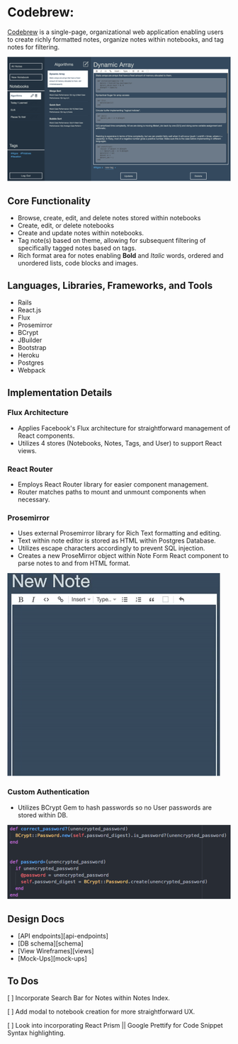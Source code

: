 # Codebrew:

[Codebrew](http://www.codebrew.club) is a single-page, organizational web application enabling users to create richly formatted notes, organize notes within notebooks, and tag notes for filtering.

![Editor Preview](./docs/screenshots/homepage.png)


## Core Functionality

* Browse, create, edit, and delete notes stored within notebooks
* Create, edit, or delete notebooks
* Create and update notes within notebooks.
* Tag note(s) based on theme, allowing for subsequent filtering of specifically tagged notes based on tags.
* Rich format area for notes enabling **Bold** and *Italic* words, ordered and unordered lists, code blocks and images.


## Languages, Libraries, Frameworks, and Tools

* Rails
* React.js
* Flux
* Prosemirror
* BCrypt
* JBuilder
* Bootstrap
* Heroku
* Postgres
* Webpack

## Implementation Details

### Flux Architecture

* Applies Facebook's Flux architecture for straightforward management of React components.
* Utilizes 4 stores (Notebooks, Notes, Tags, and User) to support React views.

### React Router

* Employs React Router library for easier component management.
* Router matches paths to mount and unmount components when necessary.

### Prosemirror

* Uses external Prosemirror library for Rich Text formatting and editing.
* Text within note editor is stored as HTML within Postgres Database.
* Utilizes escape characters accordingly to prevent SQL injection.
* Creates a new ProseMirror object within Note Form React component to parse notes to and from HTML format.

![ProseMirror](./docs/screenshots/prosemirror.gif)

### Custom Authentication

* Utilizes BCrypt Gem to hash passwords so no User passwords are stored within DB.

![BCrypt](./docs/screenshots/bcrypt.png)


## Design Docs

* [API endpoints][api-endpoints]
* [DB schema][schema]
* [View Wireframes][views]
* [Mock-Ups][mock-ups]



## To Dos

[ ] Incorporate Search Bar for Notes within Notes Index.

[ ] Add modal to notebook creation for more straightforward UX.

[ ] Look into incorporating React Prism || Google Prettify for Code Snippet Syntax highlighting.

